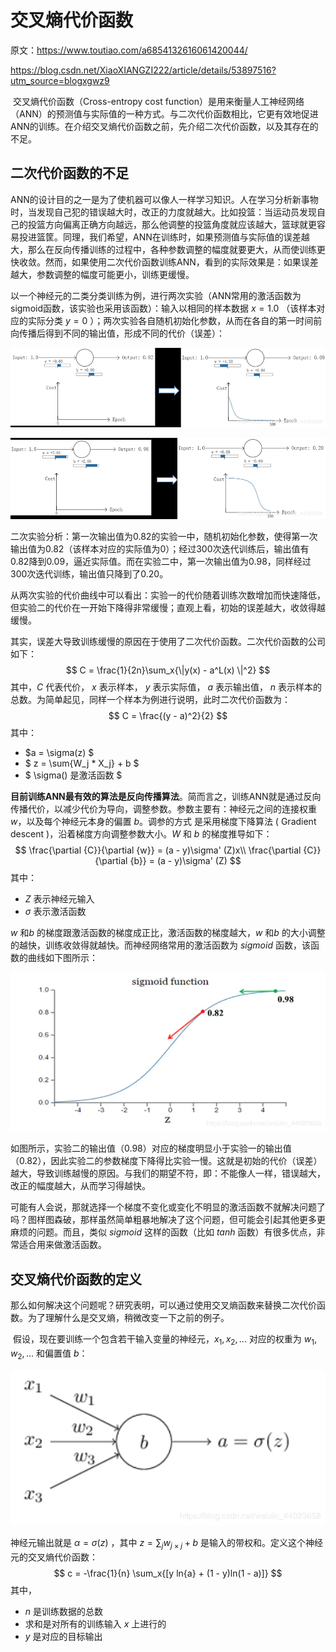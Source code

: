 # 交叉熵代价函数

原文：https://www.toutiao.com/a6854132616061420044/

https://blog.csdn.net/XiaoXIANGZI222/article/details/53897516?utm_source=blogxgwz9



​         交叉熵代价函数（Cross-entropy cost function）是用来衡量人工神经网络（ANN）的预测值与实际值的一种方式。与二次代价函数相比，它更有效地促进ANN的训练。在介绍交叉熵代价函数之前，先介绍二次代价函数，以及其存在的不足。

## 二次代价函数的不足

​         ANN的设计目的之一是为了使机器可以像人一样学习知识。人在学习分析新事物时，当发现自己犯的错误越大时，改正的力度就越大。比如投篮：当运动员发现自己的投篮方向偏离正确方向越远，那么他调整的投篮角度就应该越大，篮球就更容易投进篮筐。同理，我们希望，ANN在训练时，如果预测值与实际值的误差越大，那么在反向传播训练的过程中，各种参数调整的幅度就要更大，从而使训练更快收敛。然而，如果使用二次代价函数训练ANN，看到的实际效果是：如果误差越大，参数调整的幅度可能更小，训练更缓慢。

​         以一个神经元的二类分类训练为例，进行两次实验（ANN常用的激活函数为sigmoid函数，该实验也采用该函数）：输入以相同的样本数据 $x = 1.0$ （该样本对应的实际分类 $y = 0$ ）；两次实验各自随机初始化参数，从而在各自的第一时间前向传播后得到不同的输出值，形成不同的代价（误差）：

![sigmoid1](./images/crossentropy/sigmoid.png)



![sigmoid2](./images/crossentropy/sigmoid-2.png)



二次实验分析：第一次输出值为0.82的实验一中，随机初始化参数，使得第一次输出值为0.82（该样本对应的实际值为0）；经过300次迭代训练后，输出值有0.82降到0.09，逼近实际值。而在实验二中，第一次输出值为0.98，同样经过300次迭代训练，输出值只降到了0.20。

​         从两次实验的代价曲线中可以看出：实验一的代价随着训练次数增加而快速降低，但实验二的代价在一开始下降得非常缓慢；直观上看，初始的误差越大，收敛得越缓慢。

​         其实，误差大导致训练缓慢的原因在于使用了二次代价函数。二次代价函数的公司如下：
$$
C = \frac{1}{2n}\sum_x{\|y(x) - a^L(x) \|^2}
$$
其中，$C$ 代表代价，  $x$ 表示样本， $y$ 表示实际值， $a$ 表示输出值， $n$ 表示样本的总数。为简单起见，同样一个样本为例进行说明，此时二次代价函数为：
$$
C = \frac{(y - a)^2}{2}
$$
其中：

* $a = \sigma(z) $
* $ z = \sum{W_j * X_j} + b $
* $ \sigma() 是激活函数 $

​         **目前训练ANN最有效的算法是反向传播算法**。简而言之，训练ANN就是通过反向传播代价，以减少代价为导向，调整参数。参数主要有：神经元之间的连接权重 $w$，以及每个神经元本身的偏置 $b$。调参的方式 是采用梯度下降算法 ( Gradient descent )，沿着梯度方向调整参数大小。$W$ 和 $b$ 的梯度推导如下：
$$
\frac{\partial {C}}{\partial {w}} = (a - y)\sigma' (Z)x\\
\frac{\partial {C}}{\partial {b}} = (a - y)\sigma' (Z)
$$
其中：

* $Z$ 表示神经元输入
* $\sigma$ 表示激活函数

$w$ 和$b$ 的梯度跟激活函数的梯度成正比，激活函数的梯度越大，$w$ 和$b$ 的大小调整的越快，训练收敛得就越快。而神经网络常用的激活函数为 $sigmoid$ 函数，该函数的曲线如下图所示：

![sigmoid-pic](./images/crossentropy/sigmoid-pic.png)

如图所示，实验二的输出值（0.98）对应的梯度明显小于实验一的输出值（0.82），因此实验二的参数梯度下降得比实验一慢。这就是初始的代价（误差）越大，导致训练越慢的原因。与我们的期望不符，即：不能像人一样，错误越大，改正的幅度越大，从而学习得越快。

​        可能有人会说，那就选择一个梯度不变化或变化不明显的激活函数不就解决问题了吗？图样图森破，那样虽然简单粗暴地解决了这个问题，但可能会引起其他更多更麻烦的问题。而且，类似 $sigmoid$ 这样的函数（比如 $tanh$ 函数）有很多优点，非常适合用来做激活函数。



## 交叉熵代价函数的定义

​        那么如何解决这个问题呢？研究表明，可以通过使用交叉熵函数来替换二次代价函数。为了理解什么是交叉熵，稍微改变一下之前的例子。

​        假设，现在要训练一个包含若干输入变量的神经元，$x_1, x_2, ...$ 对应的权重为 $w_1, w_2, ...$ 和偏置值 $b$：

![cross-entropy-1](./images/crossentropy/cross-entropy-1.png)

神经元输出就是 $\alpha = \sigma(z)$ ，其中 $z = \sum_j{w_{j \times j} + b}$ 是输入的带权和。定义这个神经元的交叉熵代价函数：
$$
c = -\frac{1}{n} \sum_x{[y ln{a} + (1 - y)ln(1 - a)]}
$$
其中，

* $n$ 是训练数据的总数
* 求和是对所有的训练输入 $x$ 上进行的
* $y$ 是对应的目标输出

